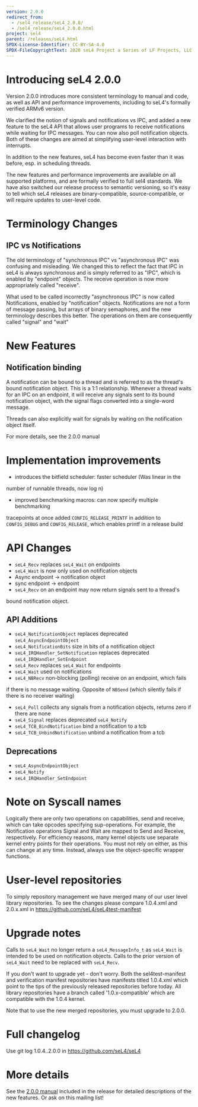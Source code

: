 ```yaml
---
version: 2.0.0
redirect_from:
  - /sel4_release/seL4_2.0.0/
  - /sel4_release/seL4_2.0.0.html
project: sel4
parent: /releases/seL4.html
SPDX-License-Identifier: CC-BY-SA-4.0
SPDX-FileCopyrightText: 2020 seL4 Project a Series of LF Projects, LLC.
---
```

# Introducing seL4 2.0.0


Version 2.0.0 introduces more consistent terminology to manual and code,
as well as API and performance improvements, including to seL4's
formally verified ARMv6 version.

We clarified the notion of signals and notifications vs IPC, and added a
new feature to the seL4 API that allows user programs to receive
notifications while waiting for IPC messages. You can now also poll
notification objects. Both of these changes are aimed at simplifying
user-level interaction with interrupts.

In addition to the new features, seL4 has become even faster than it was
before, esp. in scheduling threads.

The new features and performance improvements are available on all
supported platforms, and are formally verified to full sel4 standards.
We have also switched our release process to semantic versioning, so
it's easy to tell which seL4 releases are binary-compatible,
source-compatible, or will require updates to user-level code.

# Terminology Changes


## IPC vs Notifications


The old terminology of "synchronous IPC" vs "asynchronous IPC" was
confusing and misleading. We changed this to reflect the fact that IPC
in seL4 is always synchronous and is simply referred to as "IPC", which
is enabled by "endpoint" objects. The receive operation is now more
appropriately called "receive".

What used to be called incorrectly "asynchronous IPC" is now called
Notifications, enabled by "notification" objects. Notifications are not
a form of message passing, but arrays of binary semaphores, and the new
terminology describes this better. The operations on them are
consequently called "signal" and "wait"

# New Features


## Notification binding


A notification can be bound to a thread and is referred to as the
thread's bound notification object. This is a 1:1 relationship. Whenever
a thread waits for an IPC on an endpoint, it will receive any signals
sent to its bound notification object, with the signal flags converted
into a single-word message.

Threads can also explicitly wait for signals by waiting on the
notification object itself.

For more details, see the 2.0.0 manual

# Implementation improvements


- introduces the bitfield scheduler: faster scheduler (Was linear in
      the

number of runnable threads, now log n)

- improved benchmarking macros: can now specify multiple
        benchmarking

tracepoints at once added
`CONFIG_RELEASE_PRINTF` in addition to `CONFIG_DEBUG` and `CONFIG_RELEASE`, which
enables printf in a release build

# API Changes


- `seL4_Recv` replaces `seL4_Wait` on endpoints
- `seL4_Wait` is now only used on notification objects
- Async endpoint -> notification object
- sync endpoint -> endpoint
- `seL4_Recv` on an endpoint may now return signals sent to a
      thread's

bound notification object.

## API Additions


- `seL4_NotificationObject` replaces deprecated
      `seL4_AsyncEndpointObject`
- `seL4_NotificationBits` size in bits of a notification object
- `seL4_IRQHandler_SetNotification` replaces deprecated
      `seL4_IRQHandler_SetEndpoint`
- `seL4_Recv` replaces `seL4_Wait` for endpoints
- `seL4_Wait` used on notifications
- `seL4_NBRecv` non-blocking (polling) receive on an endpoint,
      which fails

if there is no message waiting. Opposite of `NBSend` (which silently
fails if there is no receiver waiting)
- `seL4_Poll` collects any
signals from a notification objects, returns zero if there are none
- `seL4_Signal` replaces deprecated `seL4_Notify`
- `seL4_TCB_BindNotification` bind a notification to a tcb
- `seL4_TCB_UnbindNotification` unbind a notification from a tcb

## Deprecations


- `seL4_AsyncEndpointObject`
- `seL4_Notify`
- `seL4_IRQHandler_SetEndpoint`

# Note on Syscall names


Logically there are only two operations on capabilities, send and
receive, which can take opcodes specifying sup-operations. For example,
the Notification operations Signal and Wait are mapped to Send and
Receive, respectively. For efficiency reasons, many kernel objects use
separate kernel entry points for their operations. You must not rely on
either, as this can change at any time. Instead, always use the
object-specific wrapper functions.

# User-level repositories


To simply repository management we have merged many of our user level
library repositories. To see the changes please compare 1.0.4.xml and
2.0.x.xml in <https://github.com/seL4/seL4test-manifest>

# Upgrade notes


Calls to `seL4_Wait` no longer return a `seL4_MessageInfo_t`
as `seL4_Wait` is intended to be used on notification objects.
Calls to the prior version of `seL4_Wait` need to be replaced with
`seL4_Recv`.

If you don't want to upgrade yet - don't worry. Both the
sel4test-manifest and verification manifest repositories have manifests
titled 1.0.4.xml which point to the tips of the previously released
repositories before today. All library repositories have a branch called
'1.0.x-compatible' which are compatible with the 1.0.4 kernel.

Note that to use the new merged repositories, you must upgrade to 2.0.0.

# Full changelog


Use git log 1.0.4..2.0.0 in <https://github.com/seL4/seL4>

# More details


See the [2.0.0
manual](http://sel4.systems/Info/Docs/seL4-manual-2.0.0.pdf)
included in the release for detailed descriptions of the new features.
Or ask on this mailing list!

